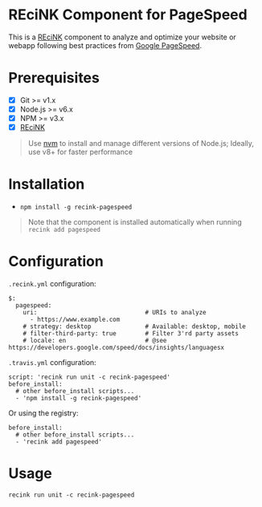 REciNK Component for PageSpeed
==============================

This is a [REciNK](https://github.com/MitocGroup/recink) component to
analyze and optimize your website or webapp following best practices from
[Google PageSpeed](https://developers.google.com/speed/pagespeed/).


# Prerequisites

- [x] Git >= v1.x
- [x] Node.js >= v6.x
- [x] NPM >= v3.x
- [x] [REciNK](https://github.com/MitocGroup/recink#installation)

> Use [nvm](https://github.com/creationix/nvm#installation) to install and
manage different versions of Node.js; Ideally, use v8+ for faster performance


# Installation

- `npm install -g recink-pagespeed`

> Note that the component is installed automatically when running `recink add pagespeed`

# Configuration

`.recink.yml` configuration:

```
$:
  pagespeed:
    uri:                              # URIs to analyze
      - https://www.example.com
    # strategy: desktop               # Available: desktop, mobile
    # filter-third-party: true        # Filter 3'rd party assets
    # locale: en                      # @see https://developers.google.com/speed/docs/insights/languagesx
```

`.travis.yml` configuration:

```
script: 'recink run unit -c recink-pagespeed'
before_install:
  # other before_install scripts...
  - 'npm install -g recink-pagespeed'
```

Or using the registry: 

```
before_install:
  # other before_install scripts...
  - 'recink add pagespeed'
```


# Usage

```
recink run unit -c recink-pagespeed
```
